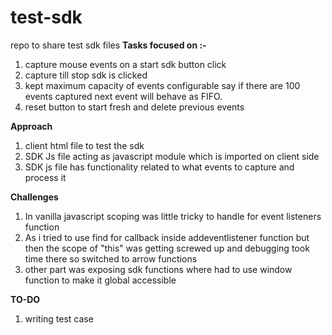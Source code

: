 # test-sdk
repo to share test sdk files
**Tasks focused on :-**
  1. capture mouse events on a start sdk button click
  2. capture till stop sdk is clicked
  3. kept maximum capacity of events configurable say if there are 100 events captured next event will behave as FIFO.
  4. reset button to start fresh and delete previous events

**Approach**
1. client html file to test the sdk
2. SDK Js file acting as javascript module which is imported on client side
3. SDK js file has functionality related to what events to capture and process it

**Challenges**
1. In vanilla javascript scoping was little tricky to handle for event listeners function
2. As i tried to use find for callback inside addeventlistener function but then the scope of "this" was getting screwed up and debugging took time there so switched to arrow functions
3. other part was exposing sdk functions where had to use window function to make it global accessible

**TO-DO**
1. writing test case
